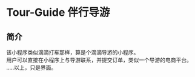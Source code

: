 # Tour-Guide 伴行导游
## 简介
该小程序类似滴滴打车那样，算是个滴滴导游的小程序。<br>
用户可以直接在小程序上与导游联系，并提交订单，类似一个导游的电商平台。<br>
.....以上，只是界面。
